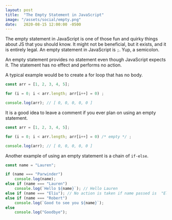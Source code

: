```yaml
---
layout: post
title:  "The Empty Statement in JavaScript"
image: "/assets/social/empty.png"
date:   2020-08-15 12:00:00 -0500
---
```


The empty statement in JavaScript is one of those fun and quirky things about JS that you should know. It might not be beneficial, but it exists, and it is entirely legal. An empty statement in JavaScript is `;`. Yup, a semicolon.

An empty statement provides no statement even though JavaScript expects it. The statement has no effect and performs no action.

A typical example would be to create a for loop that has no body.

```javascript
const arr = [1, 2, 3, 4, 5];

for (i = 0; i < arr.length; arr[i++] = 0) ;

console.log(arr); // [ 0, 0, 0, 0, 0 ]
```

It is a good idea to leave a comment if you ever plan on using an empty statement.

```javascript
const arr = [1, 2, 3, 4, 5];

for (i = 0; i < arr.length; arr[i++] = 0) /* empty */ ;

console.log(arr); // [ 0, 0, 0, 0, 0 ]
```

Another example of using an empty statement is a chain of `if-else`.

```javascript
const name = "Lauren";

if (name === "Parwinder")
    console.log(name);
else if (name === "Lauren")
    console.log(`Hello ${name}`); // Hello Lauren
else if (name === "Eliu"); // No action is taken if name passed is  "Eliu"
else if (name === "Robert")
    console.log(`Good to see you ${name}`);
else
    console.log("Goodbye");
```
